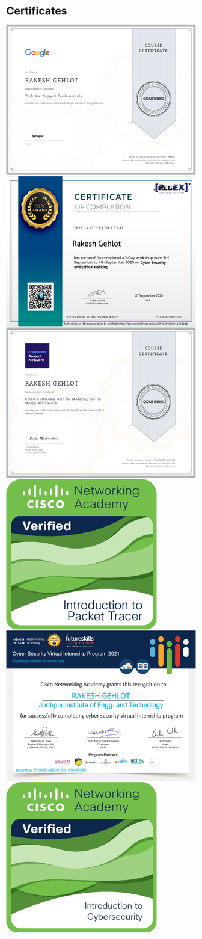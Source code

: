 # Certificates
<img src="Technical Support Fundamentals.jpg" height=400px />

<img src="CyberSecurity and Ethical Hacking.jpg" height=400px />

<img src="Create a Datadase with the help of modeling  Tool.jpg" height=400px />

<img src="introduction-to-packet-tracer.png" height=400px />
<img src="cisco intership.jpg" height=400px />

<img src="introduction-to-cybersecurity.png" height=400px />
